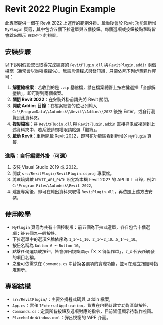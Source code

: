 # Revit 2022 Plugin Example

此專案提供一個在 Revit 2022 上運行的範例外掛。啟動後會於 Revit 功能區新增 `MyPlugin` 頁籤，其中包含五個下拉選單與五個按鈕。每個選項或按鈕被點擊時皆會跳出顯示 `待製作中` 的視窗。

## 安裝步驟

以下說明假設您已取得完成編譯的 `RevitPlugin.dll` 與 `RevitPlugin.addin` 兩個檔案（通常會以壓縮檔提供）。無需具備程式開發知識，只要依照下列步驟操作即可：

1. **解壓縮檔案**：若收到的是 `.zip` 壓縮檔，請在檔案總管上按右鍵選擇「全部解壓縮」，即可得到兩個檔案。
2. **關閉 Revit 2022**：在安裝外掛前請先將 Revit 關閉。
3. **開啟 Addins 目錄**：在檔案總管的位址列輸入 `C:\\ProgramData\\Autodesk\\Revit\\Addins\\2022` 後按 Enter，或自行瀏覽到此資料夾。
4. **複製檔案**：將 `RevitPlugin.dll` 與 `RevitPlugin.addin` 直接拖曳或複製到上述資料夾中，若系統詢問權限請點選「繼續」。
5. **啟動 Revit**：重新開啟 Revit 2022，即可在功能區看到新增的 `MyPlugin` 頁籤。

### 進階：自行編譯外掛（可選）
1. 安裝 Visual Studio 2019 或 2022。
2. 開啟 `src/RevitPlugin/RevitPlugin.csproj` 專案檔。
3. 將環境變數 `REVIT_API_PATH` 設定為本機 Revit 2022 的 API DLL 目錄，例如 `C:\Program Files\Autodesk\Revit 2022`。
4. 建置專案後，即可在輸出資料夾取得 `RevitPlugin.dll`，再依照上述方法安裝。

## 使用教學
- `MyPlugin` 頁籤內共有十個控制項：前五個為下拉式選單，各自包含十個選項；後五個為一般按鈕。
- 下拉選單中的選項名稱依序為 `1_1`～`1_10`、`2_1`～`2_10`...`5_1`～`5_10`。
- 按鈕名稱為 `Button 6` ～ `Button 10`。
- 點擊任何選項或按鈕，皆會彈出視窗顯示「X_X 待製作中」，`X_X` 代表所觸發的項目名稱。
- 之後可依需求在 `Commands.cs` 中替換各選項的實際功能，並可在建立按鈕時指定圖示。

## 專案結構
- `src/RevitPlugin/`：主要外掛程式碼與 .addin 檔案。
- `App.cs`：實作 `IExternalApplication`，負責在啟動時建立功能區與按鈕。
- `Commands.cs`：定義所有按鈕及選項對應的指令，目前皆僅顯示待製作視窗。
- `PlaceholderWindow.xaml`：彈出視窗的 WPF 介面。

